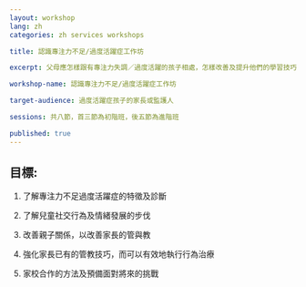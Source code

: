```yaml
---
layout: workshop
lang: zh
categories: zh services workshops

title: 認識專注力不足/過度活躍症工作坊

excerpt: 父母應怎樣跟有專注力失調／過度活躍的孩子相處，怎樣改善及提升他們的學習技巧、態度和動機？

workshop-name: 認識專注力不足/過度活躍症工作坊

target-audience: 過度活躍症孩子的家長或監護人

sessions: 共八節，首三節為初階班，後五節為進階班

published: true
---
```


## 目標:
1. 了解專注力不足過度活躍症的特徵及診斷

2. 了解兒童社交行為及情緒發展的步伐

3. 改善親子關係，以改善家長的管與教

4. 強化家長已有的管教技巧，而可以有效地執行行為治療

5. 家校合作的方法及預備面對將來的挑戰
